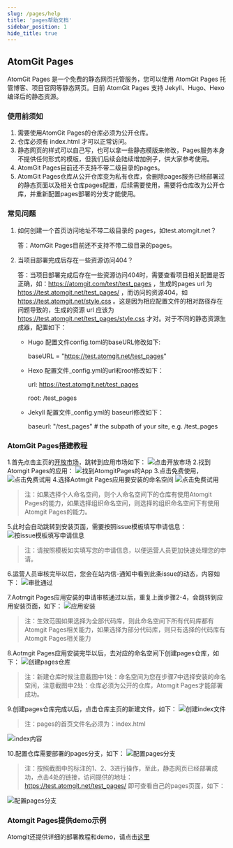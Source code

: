 ```yaml
---
slug: /pages/help
title: 'pages帮助文档'
sidebar_position: 1
hide_title: true
---
```


## AtomGit Pages

AtomGit Pages 是一个免费的静态网页托管服务，您可以使用 AtomGit Pages 托管博客、项目官网等静态网页。目前 AtomGit Pages 支持 Jekyll、Hugo、Hexo编译后的静态资源。


### 使用前须知
1. 需要使用AtomGit Pages的仓库必须为公开仓库。
2. 仓库必须有 index.html 才可以正常访问。
3. 静态网页的样式可以自己写，也可以拿一些静态模版来修改，Pages服务本身不提供任何形式的模版，但我们后续会陆续增加例子，供大家参考使用。
4. AtomGit Pages目前还不支持不带二级目录的pages。
5. AtomGit Pages仓库从公开仓库变为私有仓库，会删除pages服务已经部署过的静态页面以及相关仓库pages配置，后续需要使用，需要将仓库改为公开仓库，并重新配置pages部署的分支才能使用。

### 常见问题
1. 如何创建一个首页访问地址不带二级目录的 pages，如test.atomgit.net？

   答：AtomGit Pages目前还不支持不带二级目录的pages。

2. 当项目部署完成后存在一些资源访问404？

   答：当项目部署完成后存在一些资源访问404时，需要查看项目相关配置是否正确，如：https://atomgit.com/test/test_pages ，生成的pages url 为 https://test.atomgit.net/test_pages/ ，而访问的资源404，如 https://test.atomgit.net/style.css 。这是因为相应配置文件的相对路径存在问题导致的，生成的资源 url 应该为 https://test.atomgit.net/test_pages/style.css 才对。对于不同的静态资源生成器，配置如下：

   - Hugo 配置文件config.toml的baseURL修改如下:

     baseURL = "https://test.atomgit.net/test_pages"

   - Hexo 配置文件_config.yml的url和root修改如下：

     url: https://test.atomgit.net/test_pages 

     root: /test_pages

   - Jekyll 配置文件_config.yml的 baseurl修改如下：

     baseurl: "/test_pages" # the subpath of your site, e.g. /test_pages  


### AtomGit Pages搭建教程
1.首先点击主页的[开放市场](https://atomgit.com/marketplace)，跳转到应用市场如下：
![点击开放市场](./img/click_market.png)
2.找到Atomgit Pages的应用：
![找到AtomgitPages的App](./img/atomgit_pages_app.png)
3.点击免费使用，
![点击免费试用](./img/click_use.png)
4.选择Aotmgit Pages应用要安装的命名空间
![点击免费试用](./img/choice_name_space.png)
>注：如果选择个人命名空间，则个人命名空间下的仓库有使用Atomgit Pages的能力，如果选择组织命名空间，则选择的组织命名空间下有使用Atomgit Pages的能力。

5.此时会自动跳转到安装页面，需要按照issue模板填写申请信息：
![按issue模板填写申请信息](./img/apply_info.png)
>注：请按照模板如实填写您的申请信息，以便运营人员更加快速处理您的申请。

6.运营人员审核完毕以后，您会在站内信-通知中看到此条issue的动态，内容如下：
![审批通过](./img/apply_pass_notice.png)

7.Aotmgit Pages应用安装的申请审核通过以后，重复上面步骤2-4，会跳转到应用安装页面，如下：
![应用安装](./img/app_install.png)
>注：生效范围如果选择为全部代码库，则此命名空间下所有代码库都有Atomgit Pages相关能力，如果选择为部分代码库，则只有选择的代码库有Atomgit Pages相关能力

8.Aotmgit Pages应用安装完毕以后，去对应的命名空间下创建pages仓库，如下：
![创建pages仓库](./img/new_project.png)
>注：新建仓库时候注意截图中1处：命名空间为您在步骤7中选择安装的命名空间，注意截图中2处：仓库必须为公开的仓库，Atomgit Pages才能部署成功。

9.创建pages仓库完成以后，点击仓库主页的新建文件，如下：
![创建index文件](./img/new_index.png)

>注：pages的首页文件名必须为：index.html

![index内容](./img/index_detail.png)

10.配置仓库需要部署的pages分支，如下：
![配置pages分支](./img/pages_setting.png)

>注：按照截图中的标注的1、2、3进行操作，至此，静态网页已经部署成功，点击4处的链接，访问提供的地址：https://test.atomgit.net/test_pages/ 即可查看自己的pages页面，如下：

![配置pages分支](./img/pages_result.png)

### Atomgit Pages提供demo示例
Atomgit还提供详细的部署教程和demo，请点击[这里](https://openatom.atomgit.com/explore/journalism/detail/313608476846854144)